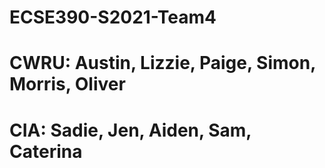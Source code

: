 # ECSE390-S2021-Team4 
# CWRU: Austin, Lizzie, Paige, Simon, Morris, Oliver
# CIA: Sadie, Jen, Aiden, Sam, Caterina
